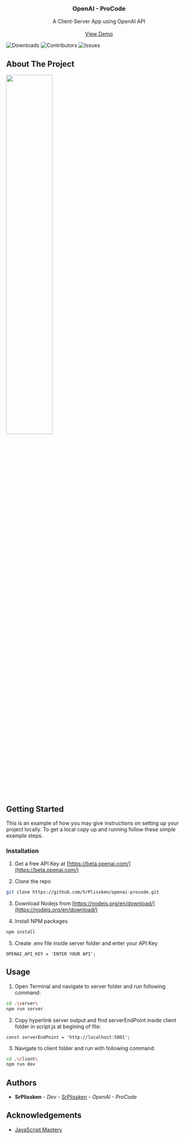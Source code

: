 <br/>
<p align="center">
  <h3 align="center">OpenAI - ProCode</h3>

  <p align="center">
    A Client-Server App using OpenAI API
    <br/>
    <br/>
    <a href="https://openai-procode.vercel.app/">View Demo</a>
  </p>
</p>

![Downloads](https://img.shields.io/github/downloads/SrPlissken/openai-procode/total) ![Contributors](https://img.shields.io/github/contributors/SrPlissken/openai-procode?color=dark-green) ![Issues](https://img.shields.io/github/issues/SrPlissken/openai-procode) 

## About The Project

<img src="/images/screenshot.png?raw=true" width="50%" height="50%">


## Getting Started

This is an example of how you may give instructions on setting up your project locally.
To get a local copy up and running follow these simple example steps.

### Installation

1. Get a free API Key at [https://beta.openai.com/](https://beta.openai.com/)

2. Clone the repo

```sh
git clone https://github.com/SrPlissken/openai-procode.git
```

3. Download Nodejs from [https://nodejs.org/en/download/](https://nodejs.org/en/download/)

4. Install NPM packages

```sh
npm install
```

5. Create .env file inside server folder and enter your API Key

```JS
OPENAI_API_KEY = 'ENTER YOUR API';
```

## Usage

1. Open Terminal and navigate to server folder and run following command:

```sh
cd .\server\
npm run server
```

2. Copy hyperlink server output and find serverEndPoint inside client folder in script.js at begining of file:

```JS
const serverEndPoint = 'http://localhost:5001';
```

3. Navigate to client folder and run with following command:

```sh
cd .\client\
npm run dev
```

## Authors

* **SrPlissken** - *Dev* - [SrPlissken](https://github.com/SrPlissken) - *OpenAI - ProCode*

## Acknowledgements

* [ JavaScript Mastery](https://www.youtube.com/watch?v=2FeymQoKvrk&t=3176s)